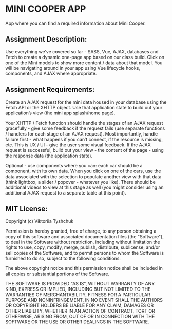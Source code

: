 # MINI COOPER APP
App where you can find a required information about Mini Cooper.

## Assignment Description:
Use everything we’ve covered so far - SASS, Vue, AJAX, databases and Fetch to create a dynamic one-page app based on our class build. Click on one of the Mini models to show more content / data about that model. You will be navigating around in your app using Vue lifecycle hooks, components, and AJAX where appropriate.

## Assignment Requirements:
Create an AJAX request for the mini data housed in your database using the Fetch API or the
XHTTP object. Use that application state to build out your application’s view (the mini app
splash/home page).

Your XHTTP / Fetch function should handle the stages of an AJAX request gracefully - give
some feedback if the request fails (use separate functions / handlers for each stage of an AJAX
request). Most importantly, handle failure first - what happens if you can’t connect, if the
resource is missing, etc. This is UX / UI - give the user some visual feedback.
If the AJAX request is successful, build out your view - the content of the page - using the
response data (the application state).

Optional - use components where you can: each car should be a component, with its own data.
When you click on one of the cars, use the data associated with the selection to populate
another view with that data (think lightbox, a slider / popover - whatever you like). There should
be additional videos to view at this stage as well (you might consider using an additional AJAX
request to a separate table at this point).


## MIT License:

Copyright (c) Viktoriia Tyshchuk

Permission is hereby granted, free of charge, to any person obtaining a copy of this software and associated documentation files (the "Software"), to deal in the Software without restriction, including without limitation the rights to use, copy, modify, merge, publish, distribute, sublicense, and/or sell copies of the Software, and to permit persons to whom the Software is furnished to do so, subject to the following conditions:

The above copyright notice and this permission notice shall be included in all copies or substantial portions of the Software.

THE SOFTWARE IS PROVIDED "AS IS", WITHOUT WARRANTY OF ANY KIND, EXPRESS OR IMPLIED, INCLUDING BUT NOT LIMITED TO THE WARRANTIES OF MERCHANTABILITY, FITNESS FOR A PARTICULAR PURPOSE AND NONINFRINGEMENT. IN NO EVENT SHALL THE AUTHORS OR COPYRIGHT HOLDERS BE LIABLE FOR ANY CLAIM, DAMAGES OR OTHER LIABILITY, WHETHER IN AN ACTION OF CONTRACT, TORT OR OTHERWISE, ARISING FROM, OUT OF OR IN CONNECTION WITH THE SOFTWARE OR THE USE OR OTHER DEALINGS IN THE SOFTWARE.